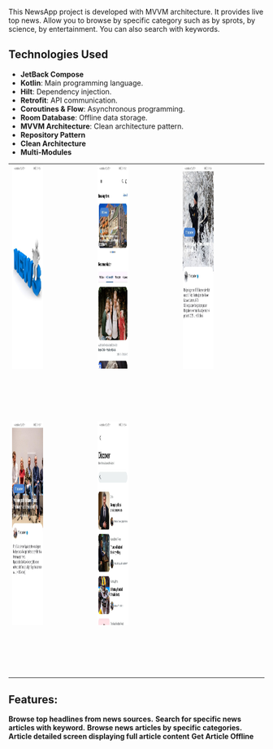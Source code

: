This NewsApp project is developed with MVVM architecture. It provides live top news. Allow you to browse by specific category such as by sprots, by science, by entertainment. You can also search with keywords.
## Technologies Used
- **JetBack Compose**
- **Kotlin**: Main programming language.
- **Hilt**: Dependency injection.
- **Retrofit**: API communication.
- **Coroutines & Flow**: Asynchronous programming.
- **Room Database**: Offline data storage.
- **MVVM Architecture**: Clean architecture pattern.
- **Repository Pattern**
- **Clean Architecture**
- **Multi-Modules**


<table>
    <tr>
        <td style="padding-right: 100px; padding-bottom: 100px;">
            <img src="https://raw.githubusercontent.com/alaafawzyy/News_Application/master/app/asset/photo_2024-12-15_21-06-18.jpg" width="200" height="400" />
        </td>
        <td style="padding-right: 100px; padding-bottom: 100px;">
            <img src="https://raw.githubusercontent.com/alaafawzyy/News_Application/master/app/asset/photo_2024-12-15_21-06-05.jpg" width="200" height="400" />
        </td>
        <td style="padding-right: 100px; padding-bottom: 100px;">
            <img src="https://raw.githubusercontent.com/alaafawzyy/News_Application/master/app/asset/photo_2024-12-15_21-06-13.jpg" width="200" height="400" />
        </td>
    </tr>
    <tr>
        <td style="padding-right: 100px; padding-bottom: 100px;">
            <img src="https://raw.githubusercontent.com/alaafawzyy/News_Application/master/app/asset/photo_2024-12-15_21-05-28.jpg" width="200" height="400" />
        </td>
        <td style="padding-right: 100px; padding-bottom: 100px;">
            <img src="https://raw.githubusercontent.com/alaafawzyy/News_Application/master/app/asset/photo_2024-12-15_21-06-00.jpg" width="200" height="400" />
        </td>
    </tr>
</table>


## Features:
**Browse top headlines from news sources.**
**Search for specific news articles with keyword.**
**Browse news articles by specific categories.**
**Article detailed screen displaying full article content**
**Get Article Offline**

